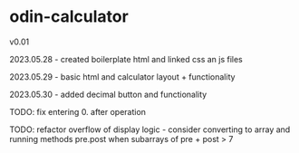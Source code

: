 # odin-calculator
v0.01

2023.05.28 - created boilerplate html and linked css an js files

2023.05.29 - basic html and calculator layout + functionality

2023.05.30 - added decimal button and functionality

TODO:   fix entering 0. after operation

TODO:  refactor overflow of display logic - consider converting to array and running methods pre.post
when subarrays of pre + post > 7